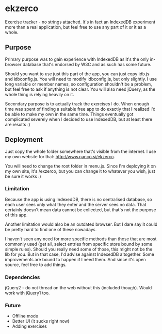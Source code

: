 # ekzerco
Exercise tracker - no strings attached. It's in fact an IndexedDB experiment more than a real application, but feel free 
to use any part of it or it as a whole.

## Purpose
Primary purpose was to gain experience with IndexedDB as it's the only in-browser database that's endorsed by W3C and 
as such has some future.

Should you want to use just this part of the app, you can just copy idb.js and idbconfig.js. You will need to modify 
idbconfig.js, but only slightly. I use long variable or member names, so configuration shouldn't be a problem, but feel 
free to ask if anything is not clear. You will also need jQuery, as the whole thing is relying heavily on it.
  
Secondary purpose is to actually track the exercises I do. When enough time was spent of finding a suitable free app to 
do exactly that I realized I'd be able to make my own in the same time. Things eventually got complicated severely when 
I decided to use IndexedDB, but at least there are results :)

## Deployment
Just copy the whole folder somewhere that's visible from the internet. I use my own website for that: 
http://www.panco.si/ekzerco.

You will need to change the root folder in menu.js. Since I'm deploying it on my own site, it's /exzerco, but you can 
change it to whatever you wish, just be sure it works :)

### Limitation
Because the app is using IndexedDB, there is no centralised database, so each user sees only what they enter and the 
server sees no data. That certainly doesn't mean data cannot be collected, but that's not the purpose of this app.

Another limitation would also be an outdated browser. But I dare say it could be pretty hard to find one of these 
nowadays.

I haven't seen any need for more specific methods than those that are most commonly used (get all, select entries from 
specific store bound by some simple rules). Should you really need some of those, this might not be the lib for you. 
But in that case, I'd advise against IndexedDB altogether. Some improvements are bound to happen if I need them. And 
since it's open source, feel free to add things.

### Dependencies
jQuery2 - do not thread on the web without this (included though). Would work with jQuery1 too.

### Future
* Offline mode
* Better UI (it sucks right now)
* Adding exercises
